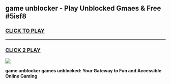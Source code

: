 
## game unblocker - Play Unblocked Gmaes & Free #5isf8
<h3>
<a href="https://news.freeplayer.one?title=game_unblocker&ref=26F">CLICK TO PLAY</a></h3>
<hr>

<h3>
<a href="https://news.freeplayer.one?title=game_unblocker&ref=26F">CLICK 2 PLAY</a>
  
</h3>

<a href="https://news.freeplayer.one?title=game_unblocker&ref=26F/"><img src="https://clearcache.store/games.png"></a>


**game unblocker games unblocked: Your Gateway to Fun and Accessible Online Gaming**
